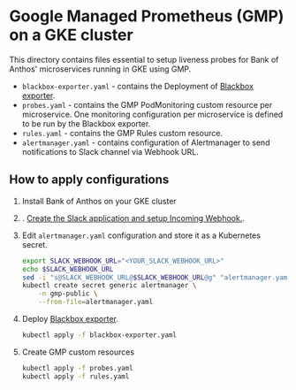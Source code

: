 # Google Managed Prometheus (GMP) on a GKE cluster

This directory contains files essential to setup liveness probes for Bank of Anthos' microservices running in GKE using GMP.

* `blackbox-exporter.yaml` - contains the Deployment of [Blackbox exporter](https://github.com/prometheus/blackbox_exporter/).
* `probes.yaml` - contains the GMP PodMonitoring custom resource per microservice. One monitoring configuration per microservice is defined to be run by the Blackbox exporter.
* `rules.yaml` - contains the GMP Rules custom resource.
* `alertmanager.yaml` - contains configuration of Alertmanager to send notifications to Slack channel via Webhook URL.

## How to apply configurations

1. Install Bank of Anthos on your GKE cluster
2. . [Create the Slack application and setup Incoming Webhook.](https://cloud.google.com/kubernetes-engine/docs/tutorials/cluster-notifications-slack#slack_notifications).
3. Edit `alertmanager.yaml` configuration and store it as a Kubernetes secret.

    ```bash
    export SLACK_WEBHOOK_URL="<YOUR_SLACK_WEBHOOK_URL>"
    echo $SLACK_WEBHOOK_URL
    sed -i "s@SLACK_WEBHOOK_URL@$SLACK_WEBHOOK_URL@g" "alertmanager.yaml"
    kubectl create secret generic alertmanager \
        -n gmp-public \
        --from-file=alertmanager.yaml
    ```

4. Deploy [Blackbox exporter](https://github.com/prometheus/blackbox_exporter/).

    ```bash
    kubectl apply -f blackbox-exporter.yaml
    ```

5. Create GMP custom resources

    ```bash
    kubectl apply -f probes.yaml
    kubectl apply -f rules.yaml
    ```
